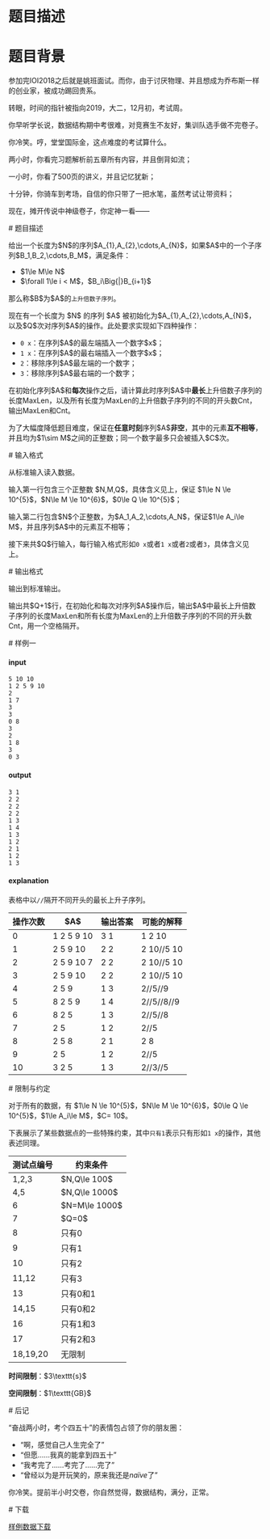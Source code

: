 # 题目描述

# 题目背景


<p>参加完IOI2018之后就是姚班面试。而你，由于讨厌物理、并且想成为乔布斯一样的创业家，被成功踢回贵系。</p>
<p>转眼，时间的指针被指向2019，大二，12月初，考试周。</p>
<p>你早听学长说，数据结构期中考很难，对竞赛生不友好，集训队选手做不完卷子。</p>
<p>你冷笑。哼，堂堂国际金，这点难度的考试算什么。</p>
<p>两小时，你看完习题解析前五章所有内容，并且倒背如流；</p>
<p>一小时，你看了500页的讲义，并且记忆犹新；</p>
<p>十分钟，你骑车到考场，自信的你只带了一把水笔，虽然考试让带资料；</p>
<p>现在，摊开传说中神级卷子，你定神一看——</p>
# 题目描述


<p>给出一个长度为$N$的序列$A_{1},A_{2},\cdots,A_{N}$，如果$A$中的一个子序列$B_1,B_2,\cdots,B_M$，满足条件：</p>
<ul><li>$1\le M\le N$</li>
<li>$\forall 1\le i &lt; M$，$B_i\Big{|}B_{i+1}$</li>
</ul><p>那么称$B$为$A$的<code>上升倍数子序列</code>。</p>
<p>现在有一个长度为 $N$ 的序列 $A$ 被初始化为$A_{1},A_{2},\cdots,A_{N}$，以及$Q$次对序列$A$的操作。此处要求实现如下四种操作：</p>
<ul><li><code>0 x</code>：在序列$A$的最左端插入一个数字$x$；</li>
<li><code>1 x</code>：在序列$A$的最右端插入一个数字$x$；</li>
<li><code>2</code>：移除序列$A$最左端的一个数字；</li>
<li><code>3</code>：移除序列$A$最右端的一个数字；</li>
</ul><p>在初始化序列$A$和<strong>每次</strong>操作之后，请计算此时序列$A$中<strong>最长</strong>上升倍数子序列的长度MaxLen，以及所有长度为MaxLen的上升倍数子序列的不同的开头数Cnt，输出MaxLen和Cnt。</p>
<p>为了大幅度降低题目难度，保证在<strong>任意时刻</strong>序列$A$<strong>非空</strong>，其中的元素<strong>互不相等</strong>，并且均为$1\sim M$之间的正整数；同一个数字最多只会被插入$C$次。</p>
# 输入格式


<p>从标准输入读入数据。</p>
<p>输入第一行包含三个正整数 $N,M,Q$，具体含义见上，保证 $1\le N \le 10^{5}$，$N\le M \le 10^{6}$，$0\le Q \le 10^{5}$；</p>
<p>输入第二行包含$N$个正整数，为$A_1,A_2,\cdots,A_N$，保证$1\le A_i\le M$，并且序列$A$中的元素互不相等；</p>
<p>接下来共$Q$行输入，每行输入格式形如<code>0 x</code>或者<code>1 x</code>或者<code>2</code>或者<code>3</code>，具体含义见上。</p>
# 输出格式


<p>输出到标准输出。</p>
<p>输出共$Q+1$行，在初始化和每次对序列$A$操作后，输出$A$中最长上升倍数子序列的长度MaxLen和所有长度为MaxLen的上升倍数子序列的不同的开头数Cnt，用一个空格隔开。</p>
# 样例一


<h4>input</h4>
<pre><code class="sh_plain">5 10 10
1 2 5 9 10
2
1 7
3
3
0 8
3
2
1 8
3
0 3</code></pre>
<h4>output</h4>
<pre><code class="sh_plain">3 1
2 2
2 2
2 2
1 3
1 4
1 3
1 2
2 1
1 2
1 3</code></pre>
<h4>explanation</h4>
<p>表格中以<code>//</code>隔开不同开头的最长上升子序列。</p>
<table class="table table-bordered"><thead><tr><th rowspan="1">操作次数</th><th rowspan="1">$A$</th><th rowspan="1">输出答案</th><th rowspan="1">可能的解释</th></tr></thead><tbody><tr><td rowspan="1">0</td><td rowspan="1">1 2 5 9 10</td><td rowspan="1">3 1</td><td rowspan="1">1 2 10</td></tr><tr><td rowspan="1">1</td><td rowspan="1">2 5 9 10  </td><td rowspan="1">2 2</td><td rowspan="1">2 10//5 10</td></tr><tr><td rowspan="1">2</td><td rowspan="1">2 5 9 10 7</td><td rowspan="1">2 2</td><td rowspan="1">2 10//5 10</td></tr><tr><td rowspan="1">3</td><td rowspan="1">2 5 9 10  </td><td rowspan="1">2 2</td><td rowspan="1">2 10//5 10</td></tr><tr><td rowspan="1">4</td><td rowspan="1">2 5 9     </td><td rowspan="1">1 3</td><td rowspan="1">2//5//9</td></tr><tr><td rowspan="1">5</td><td rowspan="1">8 2 5 9   </td><td rowspan="1">1 4</td><td rowspan="1">2//5//8//9</td></tr><tr><td rowspan="1">6</td><td rowspan="1">8 2 5     </td><td rowspan="1">1 3</td><td rowspan="1">2//5//8</td></tr><tr><td rowspan="1">7</td><td rowspan="1">2 5       </td><td rowspan="1">1 2</td><td rowspan="1">2//5</td></tr><tr><td rowspan="1">8</td><td rowspan="1">2 5 8     </td><td rowspan="1">2 1</td><td rowspan="1">2 8</td></tr><tr><td rowspan="1">9</td><td rowspan="1">2 5       </td><td rowspan="1">1 2</td><td rowspan="1">2//5</td></tr><tr><td rowspan="1">10</td><td rowspan="1">3 2 5     </td><td rowspan="1">1 3</td><td rowspan="1">2//3//5</td></tr></tbody></table># 限制与约定


<p>对于所有的数据，有 $1\le N \le 10^{5}$，$N\le M \le 10^{6}$，$0\le Q \le 10^{5}$，$1\le A_i\le M$，$C= 10$。</p>
<p>下表展示了某些数据点的一些特殊约束，其中<code>只有1</code>表示只有形如<code>1 x</code>的操作，其他表述同理。</p>
<table class="table table-bordered table-text-center table-vertical-middle"><thead><tr><th rowspan="1">测试点编号</th><th rowspan="1">约束条件</th></tr></thead><tbody><tr><td rowspan="1">1,2,3</td><td rowspan="1">$N,Q\le 100$</td></tr><tr><td rowspan="1">4,5</td><td rowspan="1">$N,Q\le 1000$</td></tr><tr><td rowspan="1">6</td><td rowspan="1">$N=M\le 1000$</td></tr><tr><td rowspan="1">7</td><td rowspan="1">$Q=0$</td></tr><tr><td rowspan="1">8</td><td rowspan="1">只有0</td></tr><tr><td rowspan="1">9</td><td rowspan="1">只有1</td></tr><tr><td rowspan="1">10</td><td rowspan="1">只有2</td></tr><tr><td rowspan="1">11,12</td><td rowspan="1">只有3</td></tr><tr><td rowspan="1">13</td><td rowspan="1">只有0和1</td></tr><tr><td rowspan="1">14,15</td><td rowspan="1">只有0和2</td></tr><tr><td rowspan="1">16</td><td rowspan="1">只有1和3</td></tr><tr><td rowspan="1">17</td><td rowspan="1">只有2和3</td></tr><tr><td rowspan="1">18,19,20</td><td rowspan="1">无限制</td></tr></tbody></table><p><strong>时间限制</strong>：$3\texttt{s}$</p>
<p><strong>空间限制</strong>：$1\texttt{GB}$</p>
# 后记


<p>“奋战两小时，考个四五十”的表情包占领了你的朋友圈：</p>
<ul><li>“啊，感觉自己人生完全了”</li>
<li>“但愿……我真的能拿到四五十”</li>
<li>“我考完了……考完了……完了”</li>
<li>“曾经以为是开玩笑的，原来我还是<em>naïve</em>了”</li>
</ul><p>你冷笑。提前半小时交卷，你自然觉得，数据结构，满分，正常。</p>
# 下载


<p><a href="http://uoj.ac/download.php?type=problem&amp;id=341">样例数据下载</a></p>
